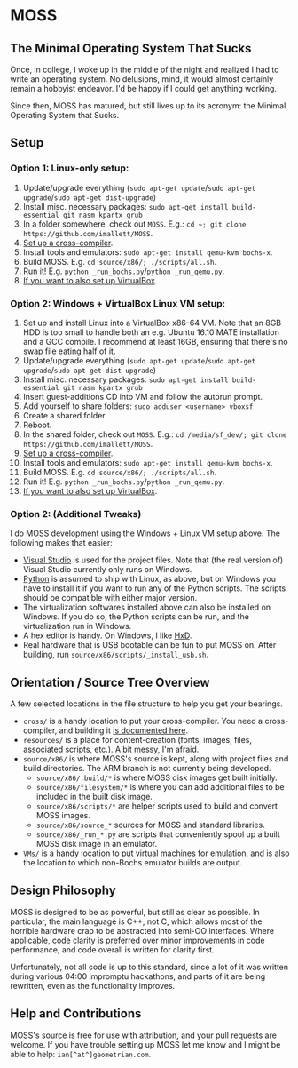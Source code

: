 # MOSS
## The Minimal Operating System That Sucks

Once, in college, I woke up in the middle of the night and realized I had to write an operating
system.  No delusions, mind, it would almost certainly remain a hobbyist endeavor.  I'd be happy
if I could get anything working.

Since then, MOSS has matured, but still lives up to its acronym: the Minimal Operating System
that Sucks.

## Setup

### Option 1: Linux-only setup:

1. Update/upgrade everything
(`sudo apt-get update`/`sudo apt-get upgrade`/`sudo apt-get dist-upgrade`)
2. Install misc. necessary packages: `sudo apt-get install build-essential git nasm kpartx grub`
2. In a folder somewhere, check out `MOSS`.  E.g.:
`cd ~; git clone https://github.com/imallett/MOSS`.
3. [Set up a cross-compiler](cross/README.md).
4. Install tools and emulators: `sudo apt-get install qemu-kvm bochs-x`.
5. Build MOSS.  E.g. `cd source/x86/; ./scripts/all.sh`.
6. Run it!  E.g. `python _run_bochs.py`/`python _run_qemu.py`.
7. [If you want to also set up VirtualBox](VMs/README.md).

### Option 2: Windows + VirtualBox Linux VM setup:

1. Set up and install Linux into a VirtualBox x86-64 VM.  Note that an 8GB HDD is too small to
handle both an e.g. Ubuntu 16.10 MATE installation and a GCC compile.  I recommend at least 16GB,
ensuring that there's no swap file eating half of it.
2. Update/upgrade everything
(`sudo apt-get update`/`sudo apt-get upgrade`/`sudo apt-get dist-upgrade`)
3. Install misc. necessary packages: `sudo apt-get install build-essential git nasm kpartx grub`
4. Insert guest-additions CD into VM and follow the autorun prompt.
5. Add yourself to share folders: `sudo adduser <username> vboxsf`
6. Create a shared folder.
7. Reboot.
8. In the shared folder, check out `MOSS`.  E.g.:
`cd /media/sf_dev/; git clone https://github.com/imallett/MOSS`.
9. [Set up a cross-compiler](cross/README.md).
10. Install tools and emulators: `sudo apt-get install qemu-kvm bochs-x`.
11. Build MOSS.  E.g. `cd source/x86/; ./scripts/all.sh`.
12. Run it!  E.g. `python _run_bochs.py`/`python _run_qemu.py`.
13. [If you want to also set up VirtualBox](VMs/README.md).

### Option 2: (Additional Tweaks)

I do MOSS development using the Windows + Linux VM setup above.  The following makes that easier:

- [Visual Studio](https://www.visualstudio.com/) is used for the project files.  Note that (the
real version of) Visual Studio currently only runs on Windows.
- [Python](https://www.python.org/) is assumed to ship with Linux, as above, but on Windows you
have to install it if you want to run any of the Python scripts.  The scripts should be compatible
with either major version.
- The virtualization softwares installed above can also be installed on Windows.  If you do so, the
Python scripts can be run, and the virtualization run in Windows.
- A hex editor is handy.  On Windows, I like [HxD](https://mh-nexus.de/en/hxd/).
- Real hardware that is USB bootable can be fun to put MOSS on.  After building, run
`source/x86/scripts/_install_usb.sh`.

## Orientation / Source Tree Overview

A few selected locations in the file structure to help you get your bearings.

- `cross/` is a handy location to put your cross-compiler.  You need a cross-compiler, and building
it [is documented here](cross/README.md).
- `resources/` is a place for content-creation (fonts, images, files, associated scripts, etc.).  A
bit messy, I'm afraid.
- `source/x86/` is where MOSS's source is kept, along with project files and build directories.
The ARM branch is not currently being developed.
  - `source/x86/.build/*` is where MOSS disk images get built initially.
  - `source/x86/filesystem/*` is where you can add additional files to be included in the built
disk image.
  - `source/x86/scripts/*` are helper scripts used to build and convert MOSS images.
  - `source/x86/source_*` sources for MOSS and standard libraries.
  - `source/x86/_run_*.py` are scripts that conveniently spool up a built MOSS disk image in an
emulator.
- `VMs/` is a handy location to put virtual machines for emulation, and is also the location to
which non-Bochs emulator builds are output.

## Design Philosophy

MOSS is designed to be as powerful, but still as clear as possible.  In particular, the main
language is C++, not C, which allows most of the horrible hardware crap to be abstracted into
semi-OO interfaces.  Where applicable, code clarity is preferred over minor improvements in code
performance, and code overall is written for clarity first.

Unfortunately, not all code is up to this standard, since a lot of it was written during various
04:00 impromptu hackathons, and parts of it are being rewritten, even as the functionality
improves.

## Help and Contributions

MOSS's source is free for use with attribution, and your pull requests are welcome.  If you have
trouble setting up MOSS let me know and I might be able to help: `ian[^at^]geometrian.com`.
